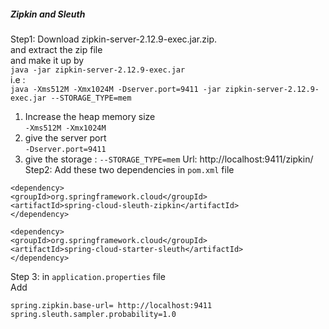 ##### Zipkin and Sleuth
Step1: Download zipkin-server-2.12.9-exec.jar.zip.  
and extract the zip file \
and make it up by \
```java -jar zipkin-server-2.12.9-exec.jar``` \
i.e : \
 ```java -Xms512M -Xmx1024M -Dserver.port=9411 -jar zipkin-server-2.12.9-exec.jar --STORAGE_TYPE=mem```
1. Increase the heap memory size \
```-Xms512M -Xmx1024M```
2. give the server port \
   ```-Dserver.port=9411```
3. give the storage :
```--STORAGE_TYPE=mem```
Url: http://localhost:9411/zipkin/ \
Step2: Add these two dependencies in ```pom.xml``` file
```
<dependency>
<groupId>org.springframework.cloud</groupId>
<artifactId>spring-cloud-sleuth-zipkin</artifactId>
</dependency>

<dependency>
<groupId>org.springframework.cloud</groupId>
<artifactId>spring-cloud-starter-sleuth</artifactId>
</dependency>
```
Step 3:
in ```application.properties``` file \
Add
```
spring.zipkin.base-url= http://localhost:9411
spring.sleuth.sampler.probability=1.0
```
